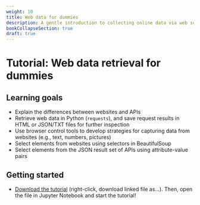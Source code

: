 ```yaml
---
weight: 10
title: Web data for dummies
description: A gentle introduction to collecting online data via web scraping and APIs. An absolute must for anybody interested in starting to scrape.
bookCollapseSection: true
draft: true
---
```


# Tutorial: Web data retrieval for dummies

## Learning goals

* Explain the differences between websites and APIs
* Retrieve web data in Python (`requests`), and save request results in HTML or JSON/TXT files for further inspection
* Use browser control tools to develop strategies for capturing data from websites (e.g., text, numbers, pictures)
* Select elements from websites using selectors in BeautifulSoup
* Select elements from the JSON result set of APIs using attribute-value pairs

## Getting started

- [Download the tutorial](webdata-for-dummies.ipynb) (right-click, download linked file as...). Then, open the file in Jupyter Notebook and start the tutorial!
